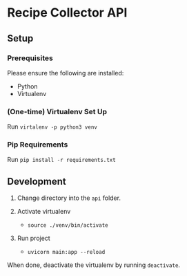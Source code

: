 # Recipe Collector API

## Setup

### Prerequisites

Please ensure the following are installed:

* Python
* Virtualenv

### (One-time) Virtualenv Set Up

Run `virtalenv -p python3 venv`

### Pip Requirements

Run `pip install -r requirements.txt`

## Development

1) Change directory into the `api` folder.

2) Activate virtualenv

    - `source ./venv/bin/activate`

3) Run project

    - `uvicorn main:app --reload`

When done, deactivate the virtualenv by running `deactivate`.